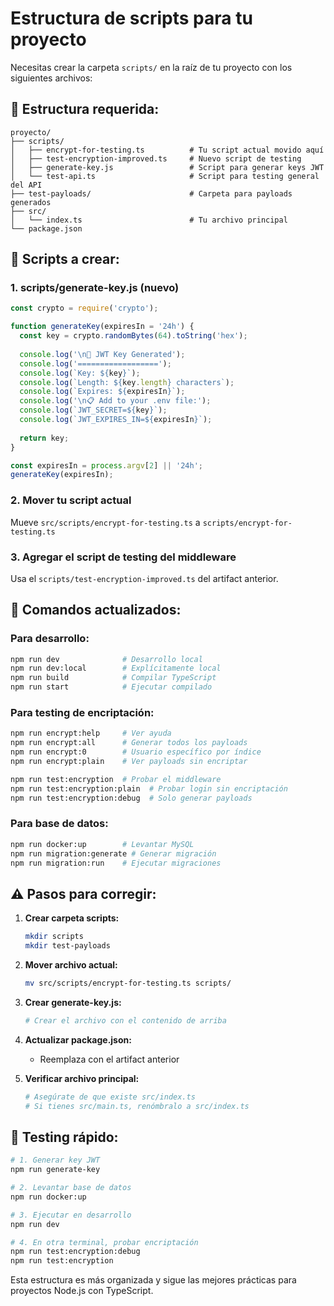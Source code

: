 # Estructura de scripts para tu proyecto

Necesitas crear la carpeta `scripts/` en la raíz de tu proyecto con los siguientes archivos:

## 📁 Estructura requerida:
```
proyecto/
├── scripts/
│   ├── encrypt-for-testing.ts          # Tu script actual movido aquí
│   ├── test-encryption-improved.ts     # Nuevo script de testing
│   ├── generate-key.js                 # Script para generar keys JWT
│   └── test-api.ts                     # Script para testing general del API
├── test-payloads/                      # Carpeta para payloads generados
├── src/
│   └── index.ts                        # Tu archivo principal
└── package.json
```

## 🔧 Scripts a crear:

### 1. **scripts/generate-key.js** (nuevo)
```javascript
const crypto = require('crypto');

function generateKey(expiresIn = '24h') {
  const key = crypto.randomBytes(64).toString('hex');
  
  console.log('\n🔑 JWT Key Generated');
  console.log('==================');
  console.log(`Key: ${key}`);
  console.log(`Length: ${key.length} characters`);
  console.log(`Expires: ${expiresIn}`);
  console.log('\n📋 Add to your .env file:');
  console.log(`JWT_SECRET=${key}`);
  console.log(`JWT_EXPIRES_IN=${expiresIn}`);
  
  return key;
}

const expiresIn = process.argv[2] || '24h';
generateKey(expiresIn);
```

### 2. **Mover tu script actual**
Mueve `src/scripts/encrypt-for-testing.ts` a `scripts/encrypt-for-testing.ts`

### 3. **Agregar el script de testing del middleware**
Usa el `scripts/test-encryption-improved.ts` del artifact anterior.

## 🚀 Comandos actualizados:

### Para desarrollo:
```bash
npm run dev              # Desarrollo local
npm run dev:local        # Explícitamente local
npm run build            # Compilar TypeScript
npm run start            # Ejecutar compilado
```

### Para testing de encriptación:
```bash
npm run encrypt:help     # Ver ayuda
npm run encrypt:all      # Generar todos los payloads
npm run encrypt:0        # Usuario específico por índice
npm run encrypt:plain    # Ver payloads sin encriptar

npm run test:encryption  # Probar el middleware
npm run test:encryption:plain  # Probar login sin encriptación
npm run test:encryption:debug  # Solo generar payloads
```

### Para base de datos:
```bash
npm run docker:up        # Levantar MySQL
npm run migration:generate # Generar migración
npm run migration:run    # Ejecutar migraciones
```

## ⚠️ Pasos para corregir:

1. **Crear carpeta scripts:**
   ```bash
   mkdir scripts
   mkdir test-payloads
   ```

2. **Mover archivo actual:**
   ```bash
   mv src/scripts/encrypt-for-testing.ts scripts/
   ```

3. **Crear generate-key.js:**
   ```bash
   # Crear el archivo con el contenido de arriba
   ```

4. **Actualizar package.json:**
   - Reemplaza con el artifact anterior

5. **Verificar archivo principal:**
   ```bash
   # Asegúrate de que existe src/index.ts
   # Si tienes src/main.ts, renómbralo a src/index.ts
   ```

## 🧪 Testing rápido:

```bash
# 1. Generar key JWT
npm run generate-key

# 2. Levantar base de datos
npm run docker:up

# 3. Ejecutar en desarrollo
npm run dev

# 4. En otra terminal, probar encriptación
npm run test:encryption:debug
npm run test:encryption
```

Esta estructura es más organizada y sigue las mejores prácticas para proyectos Node.js con TypeScript.